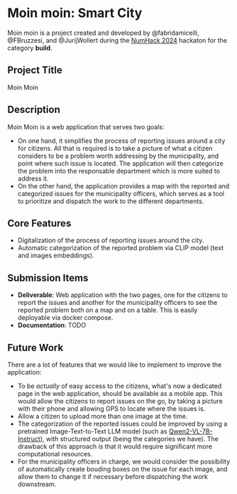 # Moin moin: Smart City

Moin moin is a project created and developed by @fabridamicelli, @FBruzzesi, and @JurijWollert during the [NumHack 2024](https://github.com/numfocus/numhack-2024) hackaton for the category **build**.

## Project Title

Moin Moin

## Description

Moin Moin is a web application that serves two goals:

* On one hand, it simplifies the process of reporting issues around a city for citizens. All that is required is to take a picture of what a citizen considers to be a problem worth addressing by the municipality, and point where such issue is located. The application will then categorize the problem into the responsable department which is more suited to address it.
* On the other hand, the application provides a map with the reported and categorized issues for the municipality officers, which serves as a tool to prioritize and dispatch the work to the different departments.

## Core Features

* Digitalization of the process of reporting issues around the city.
* Automatic categorization of the reported problem via CLIP model (text and images embeddings).

## Submission Items

* **Deliverable**: Web application with the two pages, one for the citizens to report the issues and another for the municipality officers to see the reported problem both on a map and on a table. This is easily deployable via docker compose.
* **Documentation**: TODO

## Future Work

There are a lot of features that we would like to implement to improve the application:

* To be _actually_ of easy access to the citizens, what's now a dedicated page in the web application, should be available as a mobile app. This would allow the citizens to report issues on the go, by taking a picture with their phone and allowing GPS to locate where the issues is.
* Allow a citizen to upload more than one image at the time.
* The categorization of the reported issues could be improved by using a pretrained Image-Text-to-Text LLM model (such as [Qwen2-VL-7B-Instruct](https://huggingface.co/Qwen/Qwen2-VL-7B-Instruct)), with structured output (being the categories we have). The drawback of this approach is that it would require significant more computational resources.
* For the municipality officers in charge, we would consider the possibility of automatically create bouding boxes on the issue for each image, and allow them to change it if necessary before dispatching the work downstream.
